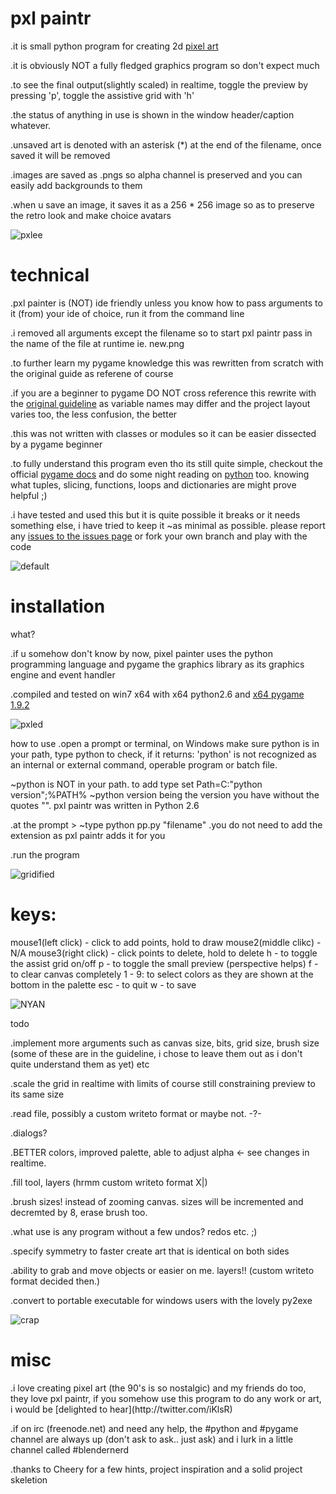<h1> pxl paintr </h1> 

.it is small python program for creating 2d [pixel art](http://en.wikipedia.org/wiki/Pixel_art)

.it is obviously NOT a fully fledged graphics program so don't expect much

.to see the final output(slightly scaled) in realtime, toggle the preview by pressing 'p', toggle the assistive grid with 'h'

.the status of anything in use is shown in the window header/caption whatever.

.unsaved art is denoted with an asterisk (*) at the end of the filename, once saved it will be removed

.images are saved as .pngs so alpha channel is preserved and you can easily add backgrounds to them

.when u save an image, it saves it as a 256 * 256 image so as to preserve the retro look and make choice avatars

![pxlee](https://github.com/iKlsR/pxl-paintr/blob/master/screenshots/pxlee.png)

<h1> technical </h1>

.pxl painter is (NOT) ide friendly unless you know how to pass arguments to it (from) your ide of choice, run it from the command line

.i removed all arguments except the filename so to start pxl paintr pass in the name of the file at runtime ie. new.png

.to further learn my pygame knowledge this was rewritten from scratch with the original guide as referene of course

.if you are a beginner to pygame DO NOT cross reference this rewrite with the [original guideline](http://github.com/cheery/pygame_tutorial) as variable names may differ and 
the project layout varies too, the less confusion, the better

.this was not written with classes or modules so it can be easier dissected by a pygame beginner

.to fully understand this program even tho its still quite simple, checkout the official [pygame docs](http://pygame.org) and do some night reading
on [python](http://docs.python.org) too. knowing what tuples, slicing, functions, loops and dictionaries are might prove helpful ;)

.i have tested and used this but it is quite possible it breaks or it needs something else, i have tried to keep it
~as minimal as possible. please report any [issues to the issues page](https://github.com/iKlsR/pxl-paintr/issues) or fork your own branch and play with the code

![default](https://github.com/iKlsR/pxl-paintr/blob/master/screenshots/default.PNG "default")

<h1> installation </h1>

what?

.if u somehow don't know by now, pixel painter uses the python programming language and pygame the graphics library as its graphics engine and event handler

.compiled and tested on win7 x64 with x64 python2.6 and [x64 pygame 1.9.2](http://www.lfd.uci.edu/~gohlke/pythonlibs/#pygame)

![pxled](https://github.com/iKlsR/pxl-paintr/blob/master/screenshots/pxled.PNG "pxled")

how to use
.open a prompt or terminal, on Windows make sure python is in your path, type python to check, if it returns:
'python' is not recognized as an internal or external command,
operable program or batch file. 

~python is NOT in your path. to add type set Path=C:\"python version";%PATH% 
~python version being the version you have without the quotes "". pxl paintr was written in Python 2.6

.at the prompt >
~type python pp.py "filename"
.you do not need to add the extension as pxl paintr adds it for you

.run the program

![gridified](https://github.com/iKlsR/pxl-paintr/blob/master/screenshots/grid_on.PNG "gridified")

<h1> keys: </h1>

mouse1(left click) - click to add points, hold to draw
mouse2(middle clikc) - N/A
mouse3(right click) - click points to delete, hold to delete
h - to toggle the assist grid on/off
p - to toggle the small preview (perspective helps)
f -  to clear canvas completely
1 - 9: to select colors as they are shown at the bottom in the palette
esc - to quit
w - to save

![NYAN](https://github.com/iKlsR/pxl-paintr/blob/master/screenshots/nyan.PNG "NYAN")

</h1> todo </h1>

.implement more arguments such as canvas size, bits, grid size, brush size 
(some of these are in the guideline, i chose to leave them out as i don't quite understand them as yet) etc

.scale the grid in realtime with limits of course still constraining preview to its same size

.read file, possibly a custom writeto format or maybe not. -?-

.dialogs?

.BETTER colors, improved palette, able to adjust alpha <- see changes in realtime.

.fill tool, layers (hrmm custom writeto format X|)

.brush sizes! instead of zooming canvas. sizes will be incremented and decremted by 8, erase brush too.

.what use is any program without a few undos? redos etc. ;)

.specify symmetry to faster create art that is identical on both sides

.ability to grab and move objects or easier on me. layers!! (custom writeto format decided then.)

.convert to portable executable for windows users with the lovely py2exe

![crap](https://github.com/iKlsR/pxl-paintr/blob/master/screenshots/prev_on.PNG "i did not draw this ;)")

<h1> misc </h1>
.i love creating pixel art (the 90's is so nostalgic) and my friends do too, they love pxl paintr, 
if you somehow use this program to do any work or art, i would be [delighted to hear](http://twitter.com/iKlsR)

.if on irc (freenode.net) and need any help, the #python and #pygame channel are always up (don't ask to ask.. just ask) and i lurk in a little channel called #blendernerd

.thanks to Cheery for a few hints, project inspiration and a solid project skeletion


